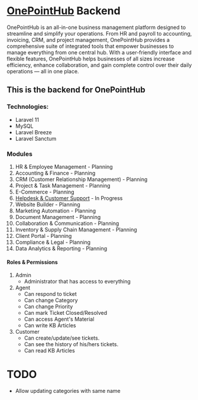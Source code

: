 # [OnePointHub](https://onepointhub.co) Backend

OnePointHub is an all-in-one business management platform designed to streamline and simplify your operations. From HR and payroll to accounting, invoicing, CRM, and project management, OnePointHub provides a comprehensive suite of integrated tools that empower businesses to manage everything from one central hub. With a user-friendly interface and flexible features, OnePointHub helps businesses of all sizes increase efficiency, enhance collaboration, and gain complete control over their daily operations — all in one place.

## This is the backend for OnePointHub

### Technologies:
* Laravel 11
* MySQL
* Laravel Breeze
* Laravel Sanctum

### Modules
1. HR & Employee Management - Planning
2. Accounting & Finance - Planning
3. CRM (Customer Relationship Management) - Planning
4. Project & Task Management - Planning
5. E-Commerce - Planning
6. [Helpdesk & Customer Support](./documentation/Helpdesk.md) - In Progress
7. Website Builder - Planning
8. Marketing Automation - Planning
9. Document Management - Planning
10. Collaboration & Communication - Planning
11. Inventory & Supply Chain Management - Planning
12. Client Portal - Planning
13. Compliance & Legal - Planning
14. Data Analytics & Reporting - Planning


#### Roles & Permissions
1. Admin
   * Administrator that has access to everything 
2. Agent
   * Can respond to ticket
   * Can change Category
   * Can change Priority
   * Can mark Ticket Closed/Resolved
   * Can access Agent's Material
   * Can write KB Articles
3. Customer
   * Can create/update/see tickets.
   * Can see the history of his/hers tickets.
   * Can read KB Articles


# TODO
* Allow updating categories with same name

